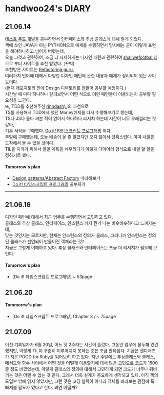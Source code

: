 # handwoo24's DIARY

## 21.06.14

[테스트 주도 개발](http://www.kyobobook.co.kr/product/detailViewKor.laf?mallGb=KOR&ejkGb=KOR&barcode=9788966261024)을 공부하면서 인터페이스와 추상 클래스에 대해 알게 되었다.  
 책에 쓰인 JAVA가 아닌 PYTHON으로 예제를 수행하면서 당시에는 굳이 이렇게 표현을 해야하나하고 넘어가 버렸는데,  
 오늘 그것과 관련하여, 조금 더 자세하게는 디자인 패턴과 관련하여 [shallwefootball](https://github.com/shallwefootball)님으로 부터 사이트를 추천 받았다. (꾸벅)  
 추천받은 사이트는 [Refactoring guru](https://refactoring.guru/),  
 여러가지 언어에 대해서 다양한 디자인 패턴에 관한 내용과 예제가 정리되어 있는 사이트이다.  
 (현재 레포지토리 안에 Design 디렉토리를 만들어 공부할 예정이다.)  
 시간날 때 마다 하나하나 살펴보면서 어떤 식으로 이런 패턴들이 이용되는지 공부할 필요성을 느낀다.  
 또, TDD를 추천해주신 [rinndash](https://github.com/rinndash)님의 추천으로  
 TS를 사용해서 TDD에서 했던 Money예제를 다시 수행해보기로 했는데,  
 TS나 JS나 둘다 써본 적이 없어서 하나하나 리서치 하는데 시간이 너무 오래걸리는 것 같아,  
 기본 서적을 구매했다. [Do it! 타입스크립트 프로그래밍](http://www.kyobobook.co.kr/product/detailViewKor.laf?ejkGb=KOR&mallGb=KOR&barcode=9791163031482) 이다.  
 주말에 구매했는데, 오늘 배송이 올 줄 알았지만 오지 않아서 당혹스럽다. 아마 내일은 도착해서 볼 수 있을 것이다.  
 TIL을 지키기 위해서 일일 계획을 세우려다가 이렇게 다이어리 형식으로 내일 할 일을 정하기로 했다.

#### Tomorrow's plan

- [Design patterns/Abstract Factory](https://refactoring.guru/design-patterns/abstract-factory) 따라해보기
- [Do it! 타입스크립트 프로그래밍](http://www.kyobobook.co.kr/product/detailViewKor.laf?ejkGb=KOR&mallGb=KOR&barcode=9791163031482) 공부하기

---

## 21.06.16

디자인 패턴에 대해서 최근 업무를 수행하면서 고민하고 있다.  
 클래스와 추상 클래스, 인터페이스, 인스턴스 까지 뭔가 나는 비슷비슷하다고 느껴지는데,  
 맞는 것인지는 모르지만, 현재는 인스턴스의 정의가 클래스, 그러니까 인스턴스는 정의된 클래스가 선언되어 만들어진 객체라는 것?  
 지금은 그렇게 이해하고 있다. 추상 클래스와 인터페이스는 조금 더 리서치가 필요해 보인다.

#### Tomorrow's plan

- [Do it! 타입스크립트 프로그래밍] ~ 53page

## 21.06.20

#### Tommorrw's plan

- [Do it! 타입스크립트 프로그래밍] Chapter 3 / ~ 75page

## 21.07.09

이전 기록일자가 6월 20일, 어느 덧 2주라는 시간이 흘렀다. 그동안 업무에 몰두해 있긴 했지만, 이렇게 TIL이 꾸준히 이루어지지 못하는 것은 조금 안타깝다.
지금은 샌디매츠가 지은 POOD for Ruby를 읽어보려 하고 있다. 지난 주말에도 추상클래스와 클래스, 메서드와 함수 사이에서 어떤 것을 어떻게 이용할지에 대해 많은 고민으로 코드가 1500줄 정도 바꼈었는데, 이렇게 클래스의 정의에 대해서 고민하게 되면 코드가 너무나 뒤바끼는 것은 어쩔 수 없는 것 같다.
그래서 더욱 설계가 중요하게 생각되고 있다. 아직 책의 도입부 밖에 읽지 않았지만, 그런 것은 코딩 실력이 아니라 객체를 바라보는 관점에 푹 빠져볼 필요가 있다고 한다. 과연 어떨까?
